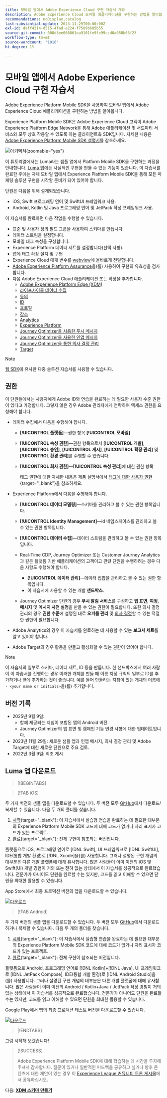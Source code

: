 ```yaml
---
title: 모바일 앱에서 Adobe Experience Cloud 구현 자습서 개요
description: Adobe Experience Cloud 모바일 애플리케이션을 구현하는 방법을 알아봅니다. 이 자습서에서는 샘플 Swift 앱에서 Experience Cloud 애플리케이션을 구현하는 방법을 안내합니다.
recommendations: noDisplay,catalog
last-substantial-update: 2023-11-29T00:00:00Z
exl-id: daff4214-d515-4fad-a224-f7589b685b55
source-git-commit: 008d3ee066861ea9101fe9fe99ccd0a088b63f23
workflow-type: tm+mt
source-wordcount: '1016'
ht-degree: 1%

---
```


# 모바일 앱에서 Adobe Experience Cloud 구현 자습서

Adobe Experience Platform Mobile SDK을 사용하여 모바일 앱에서 Adobe Experience Cloud 애플리케이션을 구현하는 방법을 알아봅니다.

Experience Platform Mobile SDK은 Adobe Experience Cloud 고객이 Adobe Experience Platform Edge Network을 통해 Adobe 애플리케이션 및 서드파티 서비스와 모두 상호 작용할 수 있도록 하는 클라이언트측 SDK입니다. 자세한 내용은 [Adobe Experience Platform Mobile SDK 설명서](https://developer.adobe.com/client-sdks/home/)를 참조하세요.

![아키텍쳐](assets/architecture.png){zoomable="yes"}


이 튜토리얼에서는 Luma라는 샘플 앱에서 Platform Mobile SDK을 구현하는 과정을 안내합니다. [Luma 앱](https://github.com/Adobe-Marketing-Cloud/Luma-iOS-Mobile-App)에는 사실적인 구현을 만들 수 있는 기능이 있습니다. 이 자습서를 완료한 후에는 자체 모바일 앱에서 Experience Platform Mobile SDK을 통해 모든 마케팅 솔루션 구현을 시작할 준비가 되어 있어야 합니다.

단원은 다음을 위해 설계되었습니다.

* iOS, Swift 프로그래밍 언어 및 SwiftUI 프레임워크 사용.
* Android, Kotlin 및 Java 프로그래밍 언어 및 JetPack 작성 프레임워크 사용.

이 자습서를 완료하면 다음 작업을 수행할 수 있습니다.

* 표준 및 사용자 정의 필드 그룹을 사용하여 스키마를 만듭니다.
* 데이터 스트림을 설정합니다.
* 모바일 태그 속성을 구성합니다.
* Experience Platform 데이터 세트를 설정합니다(선택 사항).
* 앱에 태그 확장 설치 및 구현
* Experience Cloud 매개 변수를 [webview](web-views.md)에 올바르게 전달합니다.
* [Adobe Experience Platform Assurance](assurance.md)을(를) 사용하여 구현의 유효성을 검사합니다.
* 다음 Adobe Experience Cloud 애플리케이션 또는 확장을 추가합니다.
   * [Adobe Experience Platform Edge (XDM)](events.md)
   * [라이프사이클 데이터 수집](lifecycle-data.md)
   * [동의](consent.md)
   * [ID](identity.md)
   * [프로필](profile.md)
   * [장소](places.md)
   * [Analytics](analytics.md)
   * [Experience Platform](platform.md)
   * [Journey Optimizer을 사용한 푸시 메시지](journey-optimizer-push.md)
   * [Journey Optimizer을 사용한 인앱 메시지](journey-optimizer-inapp.md)
   * [Journey Optimizer을 통한 의사 결정 관리](journey-optimizer-offers.md)
   * [Target](target.md)


>[!NOTE]
>
>[웹 SDK](../tutorial-web-sdk/overview.md)에 유사한 다중 솔루션 자습서를 사용할 수 있습니다.

## 권한

이 단원들에서는 사용자에게 Adobe ID와 연습을 완료하는 데 필요한 사용자 수준 권한이 있다고 가정합니다. 그렇지 않은 경우 Adobe 관리자에게 연락하여 액세스 권한을 요청해야 합니다.

* 데이터 수집에서 다음을 수행해야 합니다.
   * **[!UICONTROL 플랫폼]**—권한 항목 **[!UICONTROL 모바일]**
   * **[!UICONTROL 속성 권한]**—권한 항목으로서 **[!UICONTROL 개발]**, **[!UICONTROL 승인]**, **[!UICONTROL 게시]**, **[!UICONTROL 확장 관리]** 및 **[!UICONTROL 환경 관리]**&#x200B;를 수행할 수 있습니다.
   * **[!UICONTROL 회사 권한]**—**[!UICONTROL 속성 관리]**&#x200B;에 대한 권한 항목

     태그 권한에 대한 자세한 내용은 제품 설명서에서 [태그에 대한 사용자 권한](https://experienceleague.adobe.com/ko/docs/experience-platform/tags/admin/user-permissions){target="_blank"}을 참조하세요.
* Experience Platform에서 다음을 수행해야 합니다.
   * **[!UICONTROL 데이터 모델링]**—스키마를 관리하고 볼 수 있는 권한 항목입니다.
   * **[!UICONTROL Identity Management]**—id 네임스페이스를 관리하고 볼 수 있는 권한 항목입니다.
   * **[!UICONTROL 데이터 수집]**—데이터 스트림을 관리하고 볼 수 있는 권한 항목입니다.

   * Real-Time CDP, Journey Optimizer 또는 Customer Journey Analytics과 같은 플랫폼 기반 애플리케이션의 고객이고 관련 단원을 수행하려는 경우 다음 사항도 수행해야 합니다.
      * **[!UICONTROL 데이터 관리]**—데이터 집합을 관리하고 볼 수 있는 권한 항목입니다.
      * 이 자습서에 사용할 수 있는 개발 **샌드박스**.

   * Journey Optimizer 단원의 경우 **푸시 알림 서비스**&#x200B;를 구성하고 **앱 표면**, **여정**, **메시지** 및 **메시지 사전 설정**&#x200B;을 만들 수 있는 권한이 필요합니다. 또한 의사 결정 관리의 경우 **권한 수준**&#x200B;에 설명된 대로 **오퍼를 관리** 및 [의사 결정](https://experienceleague.adobe.com/ko/docs/journey-optimizer/using/access-control/high-low-permissions)할 수 있는 적절한 권한이 필요합니다.

* Adobe Analytics의 경우 이 자습서를 완료하는 데 사용할 수 있는 **보고서 세트**&#x200B;를 알고 있어야 합니다.

* Adobe Target의 경우 활동을 만들고 활성화할 수 있는 권한이 있어야 합니다.


>[!NOTE]
>
>이 자습서의 일부로 스키마, 데이터 세트, ID 등을 만듭니다. 한 샌드박스에서 여러 사람이 이 자습서를 진행하는 경우 이러한 개체를 만들 때 이름 지정 규칙의 일부로 ID를 추가하거나 앞에 추가하는 것이 좋습니다. 예를 들어 만들라는 지침이 있는 개체의 이름에 ` - <your name or initials>`을(를) 추가합니다.

## 버전 기록

* 2025년 9월 9일:
   * 함께 제공되는 지침이 포함된 앱의 Android 버전.
   * Journey Optimizer의 앱 표면 및 캠페인 기능 변경 사항에 대한 업데이트입니다.
* 2023년 11월 29일: 새로운 샘플 앱과 인앱 메시지, 의사 결정 관리 및 Adobe Target에 대한 새로운 단원으로 주요 검토.
* 2022년 3월 9일: 최초 게시

## Luma 앱 다운로드

>[!BEGINTABS]

>[!TAB iOS]

두 가지 버전의 샘플 앱을 다운로드할 수 있습니다. 두 버전 모두 [GitHub](https://github.com/Adobe-Marketing-Cloud/Luma-iOS-Mobile-App)에서 다운로드/복제할 수 있습니다. 다음 두 개의 폴더를 찾습니다.

1. [시작](https://github.com/Adobe-Marketing-Cloud/Luma-iOS-Mobile-App){target="_blank"}: 이 자습서에서 실습형 연습을 완료하는 데 필요한 대부분의 Experience Platform Mobile SDK 코드에 대해 코드가 없거나 자리 표시자 코드가 있는 프로젝트.
1. [완료](https://github.com/Adobe-Marketing-Cloud/Luma-iOS-Mobile-App){target="_blank"}: 전체 구현이 참조되는 버전입니다.

플랫폼으로 iOS, 프로그래밍 언어로 [!DNL Swift], UI 프레임워크로 [!DNL SwiftUI], IDE(통합 개발 환경)로 [!DNL Xcode]을(를) 사용합니다. 그러나 설명된 구현 개념의 대부분은 다른 개발 플랫폼에 대해 유사합니다. 많은 사람들이 이미 이전의 iOS 및 Swift(UI) 개발 경험이 거의 또는 전혀 없는 상태에서 이 자습서를 성공적으로 완료했습니다. 전문가가 아니어도 단원을 완료할 수는 있지만, 코드를 읽고 이해할 수 있으면 단원을 최대한 활용할 수 있습니다.

App Store에서 최종 프로덕션 버전의 앱을 다운로드할 수 있습니다.

[![다운로드](assets/download-app.svg)](https://apps.apple.com/us/app/luma-app/id6466588487)

>[!TAB Android]

두 가지 버전의 샘플 앱을 다운로드할 수 있습니다. 두 버전 모두 [GitHub](https://github.com/adobe/Luma-Android)에서 다운로드하거나 복제할 수 있습니다. 다음 두 개의 폴더를 찾습니다.

1. [시작](https://github.com/adobe/Luma-Android){target="_blank"}: 이 자습서에서 실습형 연습을 완료하는 데 필요한 대부분의 Experience Platform Mobile SDK 코드에 대해 코드가 없거나 자리 표시자 코드가 있는 프로젝트.
1. [완료](https://github.com/adobe/Luma-Android){target="_blank"}: 전체 구현이 참조되는 버전입니다.

플랫폼으로 Android, 프로그래밍 언어로 [!DNL Kotlin]+[!DNL Java], UI 프레임워크로 [!DNL JetPack Compose], IDE(통합 개발 환경)로 [!DNL Android Studio]을(를) 사용합니다. 그러나 설명된 구현 개념의 대부분은 다른 개발 플랫폼에 대해 유사합니다. 많은 사람들이 이미 이전의 Android / Kotlin+Java / JetPack 작성 경험이 거의 없는 상태에서 이 자습서를 성공적으로 완료했습니다. 전문가가 아니어도 단원을 완료할 수는 있지만, 코드를 읽고 이해할 수 있으면 단원을 최대한 활용할 수 있습니다.

Google Play에서 앱의 최종 프로덕션 테스트 버전을 다운로드할 수 있습니다.

[![다운로드](assets/download-app-android.svg)](https://play.google.com/store/apps/details?id=com.adobe.luma.tutorial.android)

>[!ENDTABS]

그럼 시작해 보겠습니다!

>[!SUCCESS]
>
>Adobe Experience Platform Mobile SDK에 대해 학습하는 데 시간을 투자해 주셔서 감사합니다. 질문이 있거나 일반적인 피드백을 공유하고 싶거나 향후 콘텐츠에 대한 제안이 있는 경우 이 [Experience League 커뮤니티 토론 게시물](https://experienceleaguecommunities.adobe.com/t5/adobe-experience-platform-data/tutorial-discussion-implement-adobe-experience-cloud-in-mobile/td-p/443796?profile.language=ko)에서 공유하십시오.

다음: **[XDM 스키마 만들기](create-schema.md)**
